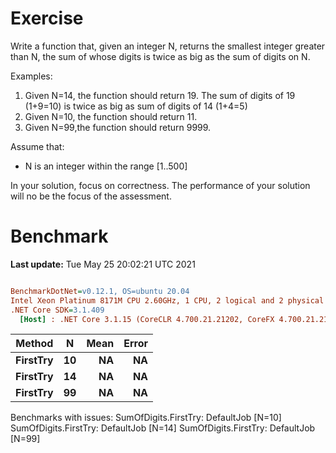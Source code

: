 ﻿# Exercise

Write a function that, given an integer N, returns the smallest integer greater than N, 
the sum of whose digits is twice as big as the sum of digits on N.

Examples:
1) Given N=14, the function should return 19. The sum of digits of 19 (1+9=10) is twice as big as sum of digits of 14 (1+4=5)
1) Given N=10, the function should return 11.
1) Given N=99,the function should return 9999.

Assume that:
- N is an integer within the range [1..500]
     
In your solution, focus on correctness. The performance of your solution will no be the focus of the assessment.

# Benchmark

**Last update:** Tue May 25 20:02:21 UTC 2021

``` ini

BenchmarkDotNet=v0.12.1, OS=ubuntu 20.04
Intel Xeon Platinum 8171M CPU 2.60GHz, 1 CPU, 2 logical and 2 physical cores
.NET Core SDK=3.1.409
  [Host] : .NET Core 3.1.15 (CoreCLR 4.700.21.21202, CoreFX 4.700.21.21402), X64 RyuJIT


```
|   Method |  N | Mean | Error |
|--------- |--- |-----:|------:|
| **FirstTry** | **10** |   **NA** |    **NA** |
| **FirstTry** | **14** |   **NA** |    **NA** |
| **FirstTry** | **99** |   **NA** |    **NA** |

Benchmarks with issues:
  SumOfDigits.FirstTry: DefaultJob [N=10]
  SumOfDigits.FirstTry: DefaultJob [N=14]
  SumOfDigits.FirstTry: DefaultJob [N=99]
